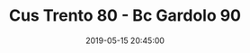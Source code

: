 ---
title: Cus Trento 80 - Bc Gardolo 90
date: 2019-05-15 20:45:00
squadra-a: Cus Trento
punteggio-a: 90
squadra-b: Bc Gardolo
punteggio-b: 80
partite/squadra: serie-d-18-19
luogo: PALESTRA SANBAPOLIS
categoria: serie d
---